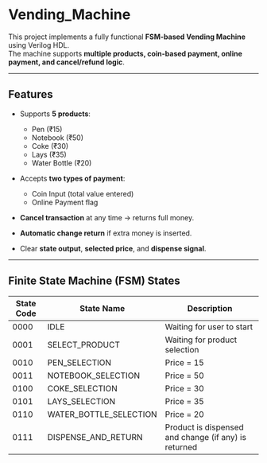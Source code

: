 # Vending_Machine

This project implements a fully functional **FSM-based Vending Machine** using Verilog HDL.  
The machine supports **multiple products, coin-based payment, online payment, and cancel/refund logic**.

---

##  Features

- Supports **5 products**:
  - Pen (₹15)
  - Notebook (₹50)
  - Coke (₹30)
  - Lays (₹35)
  - Water Bottle (₹20)

- Accepts **two types of payment**:
  - Coin Input (total value entered)
  - Online Payment flag

- **Cancel transaction** at any time → returns full money.
- **Automatic change return** if extra money is inserted.
- Clear **state output**, **selected price**, and **dispense signal**.

---

##  Finite State Machine (FSM) States

| State Code | State Name | Description |
|-----------|------------|-------------|
| 0000      | IDLE | Waiting for user to start |
| 0001      | SELECT_PRODUCT | Waiting for product selection |
| 0010      | PEN_SELECTION | Price = 15 |
| 0011      | NOTEBOOK_SELECTION | Price = 50 |
| 0100      | COKE_SELECTION | Price = 30 |
| 0101      | LAYS_SELECTION | Price = 35 |
| 0110      | WATER_BOTTLE_SELECTION | Price = 20 |
| 0111      | DISPENSE_AND_RETURN | Product is dispensed and change (if any) is returned |
